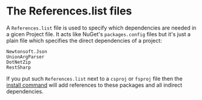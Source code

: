 The References.list files
=========================

A `References.list` file is used to specify which dependencies are needed in a gicen Project file.
It acts like NuGet's `packages.config` files but it's just a plain file which specifies the direct dependencies of a project:
  
    Newtonsoft.Json
	UnionArgParser
	DotNetZip
	RestSharp

If you put such `References.list` next to a `csproj` or `fsproj` file then the [install command](paket_install.html) will add references to these packages and all indirect dependencies.
